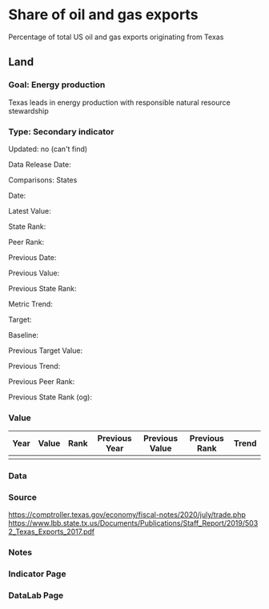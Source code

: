 # Share of oil and gas exports

Percentage of total US oil and gas exports originating from Texas

## Land

### Goal: Energy production

Texas leads in energy production with responsible natural resource stewardship

### Type: Secondary indicator

Updated: no (can't find)

Data Release Date: 

Comparisons: States

Date: 

Latest Value:  

State Rank: 

Peer Rank: 

Previous Date: 

Previous Value: 

Previous State Rank: 

Metric Trend: 

Target: 

Baseline: 

Previous Target Value: 

Previous Trend: 

Previous Peer Rank: 

Previous State Rank (og): 

### Value

| Year      |  Value      | Rank        | Previous Year | Previous Value | Previous Rank | Trend | 
| ----------- | ----------- | ----------- | ----------- | ----------- | ----------- | -----------|
|             |             |             |             |             |             |            |

### Data

### Source

https://comptroller.texas.gov/economy/fiscal-notes/2020/july/trade.php
https://www.lbb.state.tx.us/Documents/Publications/Staff_Report/2019/5032_Texas_Exports_2017.pdf



### Notes


### Indicator Page


### DataLab Page


